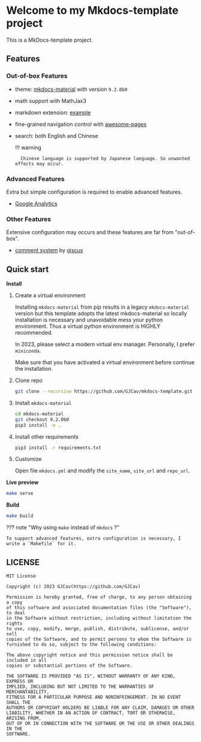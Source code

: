 # Welcome to my Mkdocs-template project

This is a MkDocs-template project.

## Features

### Out-of-box Features

* theme: [mkdocs-material](https://squidfunk.github.io/mkdocs-material/) with version `9.2.0b0`
* math support with MathJax3
* markdown extension: [example](./mk-test/extensions.md)
* fine-grained navigation control with [awesome-pages](https://github.com/lukasgeiter/mkdocs-awesome-pages-plugin) 
* search: both English and Chinese

    !!! warning
        
        Chinese language is supported by Japanese language. So unwanted effects may occur.



### Advanced Features

Extra but simple configuration is required to enable advanced features.

* [Google Analytics](./mk-test/config-gtag.md)



### Other Features

Extensive configuration may occurs and these features are far from "out-of-box".

* [comment system](./mk-test/test-comments.md) by [giscus](https://giscus.app/)


## Quick start

**Install**

1. Create a virtual environment

    Installing `mkdocs-material` from pip results in a legacy `mkdocs-material` version but this template adopts the latest mkdocs-material so locally installation is necessary and unavoidable mess your python environment. Thus a virtual python environment is HIGHLY recommended.

    In 2023, please select a modern virtual env manager. Personally, I prefer `miniconda`.
    
    Make sure that you have activated a virtual environment before continue the installation.

2. Clone repo

    ``` bash
    git clone --recursive https://github.com/GJCav/mkdocs-template.git
    ```
    

3. Install `mkdocs-material`

    ``` bash
    cd mkdocs-material
    git checkout 9.2.0b0
    pip3 install -e .
    ```

4. Install other requirements

    ``` bash
    pip3 install -r requirements.txt
    ```

4. Customize

    Open file `mkdocs.yml` and modify the `site_name`, `site_url` and `repo_url`.


**Live preview**

``` bash
make serve
```

**Build**
``` bash
make build
```

??? note "Why using `make` instead of `mkdocs` ?"

    To support advanced features, extra configuration is necessary, I write a `Makefile` for it.

## LICENSE

```
MIT License

Copyright (c) 2023 GJCav(https://github.com/GJCav)

Permission is hereby granted, free of charge, to any person obtaining a copy
of this software and associated documentation files (the "Software"), to deal
in the Software without restriction, including without limitation the rights
to use, copy, modify, merge, publish, distribute, sublicense, and/or sell
copies of the Software, and to permit persons to whom the Software is
furnished to do so, subject to the following conditions:

The above copyright notice and this permission notice shall be included in all
copies or substantial portions of the Software.

THE SOFTWARE IS PROVIDED "AS IS", WITHOUT WARRANTY OF ANY KIND, EXPRESS OR
IMPLIED, INCLUDING BUT NOT LIMITED TO THE WARRANTIES OF MERCHANTABILITY,
FITNESS FOR A PARTICULAR PURPOSE AND NONINFRINGEMENT. IN NO EVENT SHALL THE
AUTHORS OR COPYRIGHT HOLDERS BE LIABLE FOR ANY CLAIM, DAMAGES OR OTHER
LIABILITY, WHETHER IN AN ACTION OF CONTRACT, TORT OR OTHERWISE, ARISING FROM,
OUT OF OR IN CONNECTION WITH THE SOFTWARE OR THE USE OR OTHER DEALINGS IN THE
SOFTWARE.
```